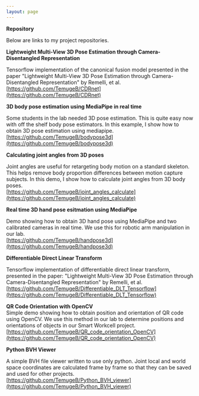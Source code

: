 ```yaml
---
layout: page
---
```


**Repository**

Below are links to my project repositories.

**Lightweight Multi-View 3D Pose Estimation through Camera-Disentangled Representation**

Tensorflow implementation of the canonical fusion model presented in the paper "Lightweight Multi-View 3D Pose Estimation through Camera-Disentangled Representation" by Remelli, et al.  
[https://github.com/TemugeB/CDRnet](https://github.com/TemugeB/CDRnet)


**3D body pose estimation using MediaPipe in real time**

Some students in the lab needed 3D pose estimation. This is quite easy now with off the shelf body pose estimators. In this example, I show how to obtain 3D pose estimation using mediapipe.  
[https://github.com/TemugeB/bodypose3d](https://github.com/TemugeB/bodypose3d)


**Calculating joint angles from 3D poses**

Joint angles are useful for retargeting body motion on a standard skeleton. This helps remove body proportion differences between motion capture subjects. In this demo, I show how to calculate joint angles from 3D body poses.  
[https://github.com/TemugeB/joint_angles_calculate](https://github.com/TemugeB/joint_angles_calculate)



**Real time 3D hand pose esitmation using MediaPipe**

Demo showing how to obtain 3D hand pose using MediaPipe and two calibrated cameras in real time. We use this for robotic arm manipulation in our lab.  
[https://github.com/TemugeB/handpose3d](https://github.com/TemugeB/handpose3d)


**Differentiable Direct Linear Transform**

Tensorflow implementation of differentiable direct linear transform, presented in the paper:
"Lightweight Multi-View 3D Pose Estimation through Camera-Disentangled Representation" by Remelli, et al.  
[https://github.com/TemugeB/Differentiable_DLT_Tensorflow](https://github.com/TemugeB/Differentiable_DLT_Tensorflow)


**QR Code Orientation with OpenCV**  
Simple demo showing how to obtain position and orientation of QR code using OpenCV. We use this method in our lab to determine positions and orientations of objects in our Smart Workcell project.  
[https://github.com/TemugeB/QR_code_orientation_OpenCV](https://github.com/TemugeB/QR_code_orientation_OpenCV)


**Python BVH Viewer**

A simple BVH file viewer written to use only python. Joint local and world space coordinates are calculated frame by frame so that they can be saved and used for other projects.  
[https://github.com/TemugeB/Python_BVH_viewer](https://github.com/TemugeB/Python_BVH_viewer)
